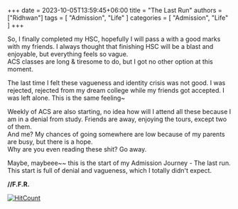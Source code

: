 +++ 
date = 2023-10-05T13:59:45+06:00
title = "The Last Run"
authors = ["Ridhwan"]
tags = [ "Admission", "Life" ]
categories = [ "Admission", "Life" ]
+++

So, I finally completed my HSC, hopefully I will pass a with a good marks with my friends. I always thought that finishing HSC will be a blast and enjoyable, but everything feels so vague.<br>
ACS classes are long & tiresome to do, but I got no other option at this moment.<br>

The last time I felt these vagueness and identity crisis was not good. I was rejected, rejected from my dream college while my friends got accepted. I was left alone. This is the same feeling~ <br>

Weekly of ACS are also starting, no idea how will I attend all these because I am in a denial from study. Friends are away, enjoying the tours, except two of them.<br>
And me? My chances of going somewhere are low because of my parents are busy, but there is a hope.<br>
Why are you even reading these shit? Go away.<br>

Maybe, maybeee~~ this is the start of my Admission Journey - The last run.<br>
This start is full of denial and vagueness, which I totally didn't expect.<br>

**//F.F.R.**

[![HitCount](https://hits.dwyl.com/FahimFuad/003.svg?style=flat-square&show=unique)](http://hits.dwyl.com/FahimFuad/003)


